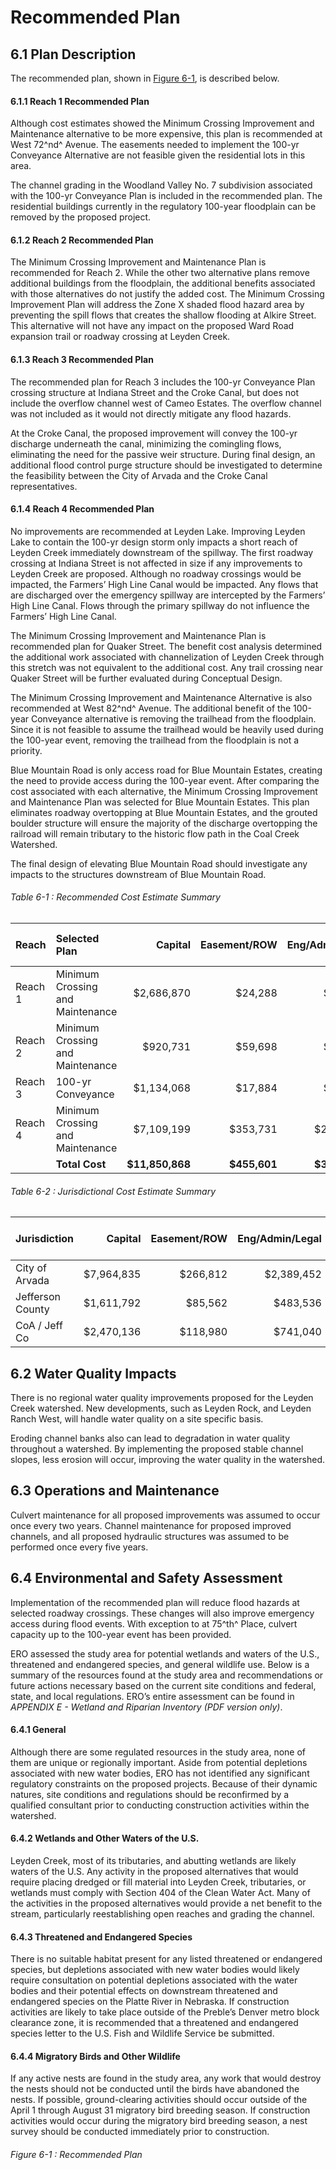 # Recommended Plan

## 6.1 Plan Description

The recommended plan, shown in [Figure 6-1](#figure-6-1-recommended-plan), is described below.

#### 6.1.1 Reach 1 Recommended Plan

Although cost estimates showed the Minimum Crossing Improvement and
Maintenance alternative to be more expensive, this plan is recommended
at West 72^nd^ Avenue. The easements needed to implement the 100-yr
Conveyance Alternative are not feasible given the residential lots in
this area.

The channel grading in the Woodland Valley No. 7 subdivision associated
with the 100-yr Conveyance Plan is included in the recommended plan. The
residential buildings currently in the regulatory 100-year floodplain
can be removed by the proposed project.

#### 6.1.2 Reach 2 Recommended Plan

The Minimum Crossing Improvement and Maintenance Plan is recommended for
Reach 2. While the other two alternative plans remove additional
buildings from the floodplain, the additional benefits associated with
those alternatives do not justify the added cost. The Minimum Crossing
Improvement Plan will address the Zone X shaded flood hazard area by
preventing the spill flows that creates the shallow flooding at Alkire
Street. This alternative will not have any impact on the proposed Ward
Road expansion trail or roadway crossing at Leyden Creek.

#### 6.1.3 Reach 3 Recommended Plan

The recommended plan for Reach 3 includes the 100-yr Conveyance Plan
crossing structure at Indiana Street and the Croke Canal, but does not
include the overflow channel west of Cameo Estates. The overflow channel
was not included as it would not directly mitigate any flood hazards.

At the Croke Canal, the proposed improvement will convey the 100-yr
discharge underneath the canal, minimizing the comingling flows,
eliminating the need for the passive weir structure. During final
design, an additional flood control purge structure should be
investigated to determine the feasibility between the City of Arvada and
the Croke Canal representatives.

#### 6.1.4 Reach 4 Recommended Plan

No improvements are recommended at Leyden Lake. Improving Leyden Lake to
contain the 100-yr design storm only impacts a short reach of Leyden
Creek immediately downstream of the spillway. The first roadway crossing
at Indiana Street is not affected in size if any improvements to Leyden
Creek are proposed. Although no roadway crossings would be impacted, the
Farmers’ High Line Canal would be impacted. Any flows that are
discharged over the emergency spillway are intercepted by the Farmers’
High Line Canal. Flows through the primary spillway do not influence the
Farmers’ High Line Canal.

The Minimum Crossing Improvement and Maintenance Plan is recommended
plan for Quaker Street. The benefit cost analysis determined the
additional work associated with channelization of Leyden Creek through
this stretch was not equivalent to the additional cost. Any trail
crossing near Quaker Street will be further evaluated during Conceptual
Design.

The Minimum Crossing Improvement and Maintenance Alternative is also
recommended at West 82^nd^ Avenue. The additional benefit of the
100-year Conveyance alternative is removing the trailhead from the
floodplain. Since it is not feasible to assume the trailhead would be
heavily used during the 100-year event, removing the trailhead from the
floodplain is not a priority.

Blue Mountain Road is only access road for Blue Mountain Estates,
creating the need to provide access during the 100-year event. After
comparing the cost associated with each alternative, the Minimum
Crossing Improvement and Maintenance Plan was selected for Blue Mountain
Estates. This plan eliminates roadway overtopping at Blue Mountain
Estates, and the grouted boulder structure will ensure the majority of
the discharge overtopping the railroad will remain tributary to the
historic flow path in the Coal Creek Watershed.

The final design of elevating Blue Mountain Road should investigate any
impacts to the structures downstream of Blue Mountain Road.

###### Table 6-1 : Recommended Cost Estimate Summary

| Reach   | Selected Plan                    | Capital         | Easement/ROW | Eng/Admin/Legal | Contingency    | Total Capital Cost | 50-year O&M Cost |
|:--------|:---------------------------------|----------------:|-------------:|----------------:|---------------:|-------------------:|-----------------:|
| Reach 1 | Minimum Crossing and Maintenance | $2,686,870      | $24,288      | $806,062        | $671,718       | $4,188,938         | $29,925          |
| Reach 2 | Minimum Crossing and Maintenance | $920,731        | $59,698      | $276,218        | $230,183       | $1,486,830         | $27,300          |
| Reach 3 | 100-yr Conveyance                | $1,134,068      | $17,884      | $340,220        | $283,517       | $1,775,689         | $0               |
| Reach 4 | Minimum Crossing and Maintenance | $7,109,199      | $353,731     | $2,132,760      | $1,777,300     | $11,372,990        | $128,764         |
|         | **Total Cost**                   | **$11,850,868** | **$455,601** | **$3,555,260**  | **$2,962,718** | **$18,824,447**    | **$185,989**     |

###### Table 6-2 : Jurisdictional Cost Estimate Summary

| Jurisdiction     |    Capital | Easement/ROW | Eng/Admin/Legal | Contingency | Total Capital Cost | 50-year O&M Cost |
|------------------|-----------:|-------------:|----------------:|------------:|-------------------:|-----------------:|
| City of Arvada   | $7,964,835 |     $266,812 |      $2,389,452 |  $1,991,210 |        $12,612,309 |         $131,319 |
| Jefferson County | $1,611,792 |      $85,562 |        $483,536 |    $402,948 |         $2,583,838 |          $58,065 |
| CoA / Jeff Co    | $2,470,136 |     $118,980 |        $741,040 |    $617,534 |         $3,947,690 |          $41,125 |

## 6.2 Water Quality Impacts

There is no regional water quality improvements proposed for the Leyden
Creek watershed. New developments, such as Leyden Rock, and Leyden Ranch
West, will handle water quality on a site specific basis.

Eroding channel banks also can lead to degradation in water quality
throughout a watershed. By implementing the proposed stable channel
slopes, less erosion will occur, improving the water quality in the
watershed.

## 6.3 Operations and Maintenance

Culvert maintenance for all proposed improvements was assumed to occur
once every two years. Channel maintenance for proposed improved
channels, and all proposed hydraulic structures was assumed to be
performed once every five years.

## 6.4 Environmental and Safety Assessment

Implementation of the recommended plan will reduce flood hazards at
selected roadway crossings. These changes will also improve emergency
access during flood events. With exception to at 75^th^ Place, culvert
capacity up to the 100-year event has been provided.

ERO assessed the study area for potential wetlands and waters of the
U.S., threatened and endangered species, and general wildlife use. Below
is a summary of the resources found at the study area and
recommendations or future actions necessary based on the current site
conditions and federal, state, and local regulations. ERO’s entire
assessment can be found in *APPENDIX E - Wetland and Riparian
Inventory (PDF version only)*.

#### 6.4.1 General 

Although there are some regulated resources in the study area, none of
them are unique or regionally important. Aside from potential depletions
associated with new water bodies, ERO has not identified any significant
regulatory constraints on the proposed projects. Because of their
dynamic natures, site conditions and regulations should be reconfirmed
by a qualified consultant prior to conducting construction activities
within the watershed.

#### 6.4.2 Wetlands and Other Waters of the U.S.

Leyden Creek, most of its tributaries, and abutting wetlands are likely
waters of the U.S. Any activity in the proposed alternatives that would
require placing dredged or fill material into Leyden Creek, tributaries,
or wetlands must comply with Section 404 of the Clean Water Act. Many of
the activities in the proposed alternatives would provide a net benefit
to the stream, particularly reestablishing open reaches and grading the
channel.

#### 6.4.3 Threatened and Endangered Species

There is no suitable habitat present for any listed threatened or
endangered species, but depletions associated with new water bodies
would likely require consultation on potential depletions associated
with the water bodies and their potential effects on downstream
threatened and endangered species on the Platte River in Nebraska. If
construction activities are likely to take place outside of the Preble’s
Denver metro block clearance zone, it is recommended that a threatened
and endangered species letter to the U.S. Fish and Wildlife Service be
submitted.

#### 6.4.4 Migratory Birds and Other Wildlife

If any active nests are found in the study area, any work that would
destroy the nests should not be conducted until the birds have abandoned
the nests. If possible, ground-clearing activities should occur outside
of the April 1 through August 31 migratory bird breeding season. If
construction activities would occur during the migratory bird breeding
season, a nest survey should be conducted immediately prior to
construction.

###### Figure 6-1 : Recommended Plan
<div id="figure6-1" class="embedMap"></div>
